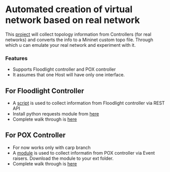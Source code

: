 # Automated creation of virtual network based on real network

This [project](https://github.com/basavesh/gsoc13/wiki) will collect topology information from Controllers (for real networks) and converts the info to a Mininet custom topo file. Through which u can emulate your real network and experiment with it.

### Features
* Supports Floodlight controller and POX controller
* It assumes that one Host will have only one interface.

## For Floodlight Controller
* A [script](https://github.com/basavesh/gsoc13/blob/master/Floodlight_topo.py) is used to collect information from Floodlight controller via REST API
* Install python requests module from [here](http://docs.python-requests.org/en/latest/)
* Complete walk through is [here](https://github.com/basavesh/gsoc13/wiki/Walk-through-using-Floodlight-controller)

## For POX Controller
* For now works only with carp branch
* A [module](https://github.com/basavesh/gsoc13/blob/master/TestTopology.py) is used to collect informatin from POX controller via Event raisers. Download the module to your ext folder.
* Complete walk through is [here](https://github.com/basavesh/gsoc13/wiki/Walk-through-using-POX-controller)

